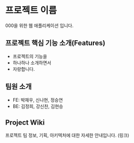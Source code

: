 # 프로젝트 이름
000을 위한 웹 애플리케이션 입니다.

## 프로젝트 핵심 기능 소개(Features)
- 프로젝트의 기능을
- 하나하나 소개하면서
- 자랑합니다.

## 팀원 소개
- FE: 박재우, 신나현, 정승연
- BE: 김정희, 강신찬, 김현승

## Project Wiki
프로젝트 팀 정보, 기획, 아키텍처에 대한 자세한 안내입니다.
(링크)
